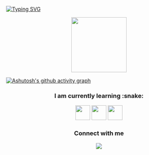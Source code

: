 [![Typing SVG](https://readme-typing-svg.herokuapp.com/?color=ffc491&size=35&center=true&vCenter=true&width=1000&lines=HEY,+My+name+is+Ruama+Maranhão;I'm+from+Brazil;I'm+a+programming+studant;Be+Welcome!+:%29)](https://git.io/typing-svg)

<div id="header" align="center">
  <img src="https://media2.giphy.com/media/rsUGLKwgSvSxmq1VrZ/200w.gif" width="150"/>
</div>

[![Ashutosh's github activity graph](https://github-readme-activity-graph.cyclic.app/graph?username=gothvadeer&bg_color=dfb881&color=aa7c3c&line=590d0d&point=170e07&area=true&hide_border=true)](https://github.com/ashutosh00710/github-readme-activity-graph)

<h3 align="center">
I am currently learning :snake: </h3>
<p align="center"> 
<img src="https://www.svgrepo.com/show/376344/python.svg" width="40" height="40"/> <img src="https://uxwing.com/wp-content/themes/uxwing/download/brands-and-social-media/django-logo-icon.png" width="40" height="40"/> <img src="https://upload.wikimedia.org/wikipedia/commons/thumb/2/22/Pandas_mark.svg/1200px-Pandas_mark.svg.png" width="40" height="40"/>
  </p>

<h3 align="center">Connect with me</h3>
<p align="center">
  <a href= "https://www.linkedin.com/in/ruama-maranh%C3%A3o-b74602186/"><img src="https://img.icons8.com/dusk/48/000000/linkedin.png"/></a>
</p>
